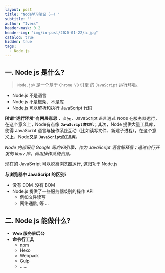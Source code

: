 ```yaml
---
layout: post
title: "Node学习笔记（一）"
subtitle: ''
author: "Ivens"
header-mask: 0.2
header-img: "img/in-post/2020-01-22/a.jpg"
catalog: true
hidden: true
tags:
  - Node.js
---
```


## 一. Node.js 是什么?
> `Node.js®` 是一个基于 `Chrome V8` 引擎 的 `JavaScript` 运行环境。

- Node.js 不是语言
- Node.js 不是框架、不是库
- Node.js 可以解析和执行 JavaScript 代码

**所谓“运行环境”有两层意思：** 首先，JavaScript 语言通过 Node 在服务器运行，在这个意义上，Node有点像 **`JavaScript虚拟机`**；其次，Node 提供大量工具库，使得 JavaScript 语言与操作系统互动（比如读写文件、新建子进程），在这个意义上，Node又是 **`JavaScript的工具库`**。

*Node 内部采用 Google 司的V8引擎，作为 JavaScript 语言解释器；通过自行开发的 libuv 库，调用操作系统资源。*

现在的 JavaScript 可以脱离浏览器运行, 这归功于 Node.js

**与浏览器中 JavaScript 的区别?**
- 没有 DOM, 没有 BOM
- Node.js 提供了一些服务器级别的操作 API 
  - 例如文件读写
  - 网络通信, 等 ...

## 二. Node.js 能做什么?
- **Web 服务器后台**
- **命令行工具**
  - npm
  - Hexo
  - Webpack
  - Gulp
  - ......

